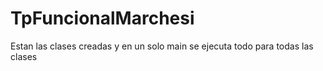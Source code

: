 # TpFuncionalMarchesi
Estan las clases creadas y en un solo main se ejecuta todo para todas las clases
